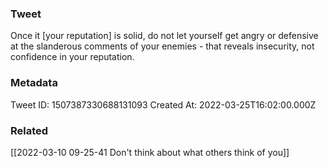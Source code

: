 ### Tweet
Once it [your reputation] is solid, do not let yourself get angry or defensive at the slanderous comments of your enemies - that reveals insecurity, not confidence in your reputation.

### Metadata
Tweet ID: 1507387330688131093
Created At: 2022-03-25T16:02:00.000Z

### Related
[[2022-03-10 09-25-41 Don't think about what others think of you]]

